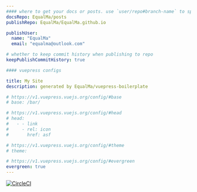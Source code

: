 ```yaml
---
#### where to get your docs or posts. use `user/repo#branch-name` to specify branch
docsRepo: EqualMa/posts
publishRepo: EqualMa/EqualMa.github.io

publishUser:
  name: "EqualMa"
  email: "equalma@outlook.com"

# whether to keep commit history when publishing to repo
keepPublishCommitHistory: true

#### vuepress configs

title: My Site
description: generated by EqualMa/vuepress-boilerplate

# https://v1.vuepress.vuejs.org/config/#base
# base: /bar/

# https://v1.vuepress.vuejs.org/config/#head
# head:
#   - - link
#     - rel: icon
#       href: asf

# https://v1.vuepress.vuejs.org/config/#theme
# theme:

# https://v1.vuepress.vuejs.org/config/#evergreen
evergreen: true
---
```


[![CircleCI](https://circleci.com/gh/EqualMa/vuepress-boilerplate.svg?style=svg)](https://circleci.com/gh/EqualMa/vuepress-boilerplate)

